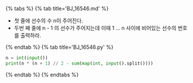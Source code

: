 {% tabs %}
{% tab title='BJ_16546.md' %}

* 첫 줄에 선수의 수 n이 주어진다.
* 두번 째 줄에 n - 1 의 선수가 주어지는데 이때 1 ... n 사이에 비어있는 선수의 번호를 출력하라.

{% endtab %}
{% tab title='BJ_16546.py' %}

```py
n = int(input())
print(n * (n + 1) // 2 - sum(map(int, input().split())))
```

{% endtab %}
{% endtabs %}